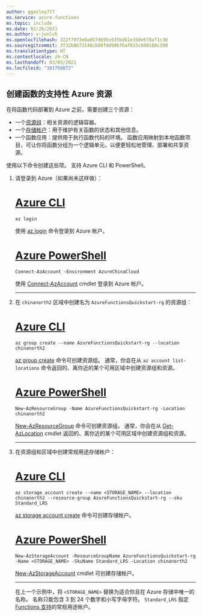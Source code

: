 ```yaml
---
author: ggailey777
ms.service: azure-functions
ms.topic: include
ms.date: 02/26/2021
ms.author: v-junlch
ms.openlocfilehash: 322f7973e0a0574695c635bdb1e350e578af1c38
ms.sourcegitcommit: 3f32b8672146cb08fdd94bf6af015cb08c80c390
ms.translationtype: HT
ms.contentlocale: zh-CN
ms.lasthandoff: 03/03/2021
ms.locfileid: "101750872"
---
```

## <a name="create-supporting-azure-resources-for-your-function"></a>创建函数的支持性 Azure 资源

在将函数代码部署到 Azure 之前，需要创建三个资源：

- 一个[资源组](../articles/azure-resource-manager/management/overview.md)：相关资源的逻辑容器。
- 一个[存储帐户](../articles/storage/common/storage-account-create.md)：用于维护有关函数的状态和其他信息。
- 一个函数应用：提供用于执行函数代码的环境。 函数应用映射到本地函数项目，可让你将函数分组为一个逻辑单元，以便更轻松地管理、部署和共享资源。

使用以下命令创建这些项。 支持 Azure CLI 和 PowerShell。

1. 请登录到 Azure（如果尚未这样做）：

    # <a name="azure-cli"></a>[Azure CLI](#tab/azure-cli)
    ```azurecli
    az login
    ```

    使用 [az login](/cli/reference-index#az_login) 命令登录到 Azure 帐户。

    # <a name="azure-powershell"></a>[Azure PowerShell](#tab/azure-powershell) 
    ```azurepowershell
    Connect-AzAccount -Environment AzureChinaCloud
    ```

    使用 [Connect-AzAccount](https://docs.microsoft.com/powershell/module/az.accounts/connect-azaccount) cmdlet 登录到 Azure 帐户。

    ---

1. 在 `chinanorth2` 区域中创建名为 `AzureFunctionsQuickstart-rg` 的资源组：

    # <a name="azure-cli"></a>[Azure CLI](#tab/azure-cli)
    
    ```azurecli
    az group create --name AzureFunctionsQuickstart-rg --location chinanorth2
    ```
 
    [az group create](/cli/group#az_group_create) 命令可创建资源组。 通常，你会在从 `az account list-locations` 命令返回的、离你近的某个可用区域中创建资源组和资源。

    # <a name="azure-powershell"></a>[Azure PowerShell](#tab/azure-powershell)

    ```azurepowershell
    New-AzResourceGroup -Name AzureFunctionsQuickstart-rg -Location chinanorth2
    ```

    [New-AzResourceGroup](https://docs.microsoft.com/powershell/module/az.resources/new-azresourcegroup) 命令可创建资源组。 通常，你会在从 [Get-AzLocation](https://docs.microsoft.com/powershell/module/az.resources/get-azlocation) cmdlet 返回的、离你近的某个可用区域中创建资源组和资源。

    ---

1. 在资源组和区域中创建常规用途存储帐户：

    # <a name="azure-cli"></a>[Azure CLI](#tab/azure-cli)

    ```azurecli
    az storage account create --name <STORAGE_NAME> --location chinanorth2 --resource-group AzureFunctionsQuickstart-rg --sku Standard_LRS
    ```

    [az storage account create](/cli/storage/account#az_storage_account_create) 命令可创建存储帐户。 

    # <a name="azure-powershell"></a>[Azure PowerShell](#tab/azure-powershell)

    ```azurepowershell
    New-AzStorageAccount -ResourceGroupName AzureFunctionsQuickstart-rg -Name <STORAGE_NAME> -SkuName Standard_LRS -Location chinanorth2
    ```

    [New-AzStorageAccount](https://docs.microsoft.com/powershell/module/az.storage/new-azstorageaccount) cmdlet 可创建存储帐户。

    ---

    在上一个示例中，将 `<STORAGE_NAME>` 替换为适合你且在 Azure 存储中唯一的名称。 名称只能包含 3 到 24 个数字和小写字母字符。 `Standard_LRS` 指定 [Functions 支持](../articles/azure-functions/storage-considerations.md#storage-account-requirements)的常规用途帐户。
